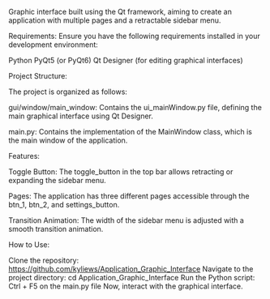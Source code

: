 
Graphic interface built using the Qt framework, aiming to create an application with multiple pages and a retractable sidebar menu.

Requirements: Ensure you have the following requirements installed in your development environment:

Python
PyQt5 (or PyQt6)
Qt Designer (for editing graphical interfaces)

Project Structure:

The project is organized as follows:

gui/window/main_window: Contains the ui_mainWindow.py file, defining the main graphical interface using Qt Designer.

main.py: Contains the implementation of the MainWindow class, which is the main window of the application.

Features:

Toggle Button: The toggle_button in the top bar allows retracting or expanding the sidebar menu.

Pages: The application has three different pages accessible through the btn_1, btn_2, and settings_button.

Transition Animation: The width of the sidebar menu is adjusted with a smooth transition animation.

How to Use:

Clone the repository: https://github.com/kyliews/Application_Graphic_Interface
Navigate to the project directory: cd Application_Graphic_Interface
Run the Python script: Ctrl + F5 on the main.py file
Now, interact with the graphical interface.
